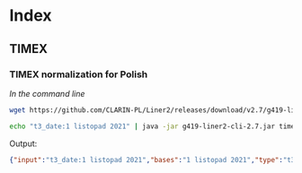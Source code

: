 # Index

## TIMEX

### TIMEX normalization for Polish

*In the command line*

```bash
wget https://github.com/CLARIN-PL/Liner2/releases/download/v2.7/g419-liner2-cli-2.7.jar
```

```bash
echo "t3_date:1 listopad 2021" | java -jar g419-liner2-cli-2.7.jar timex-norm
```

Output:
```json
{"input":"t3_date:1 listopad 2021","bases":"1 listopad 2021","type":"t3_date","lval":"2021-11-01"}
```

